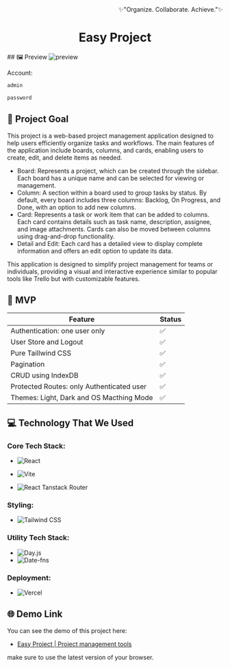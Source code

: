 

﻿﻿﻿<p align="right">:sparkles:"Organize. Collaborate. Achieve.":sparkles:</p>
<h1 align="center">Easy Project </h1>
<p align="center">

</p>
## 🖼️ Preview

<img src="Mockup.png" alt="preview">


Account:

```bash
admin
```
```bash
password
```


## 🎯 Project Goal

This project is a web-based project management application designed to help users efficiently organize tasks and workflows. The main features of the application include boards, columns, and cards, enabling users to create, edit, and delete items as needed.

- Board: Represents a project, which can be created through the sidebar. Each board has a unique name and can be selected for viewing or management.
- Column: A section within a board used to group tasks by status. By default, every board includes three columns: Backlog, On Progress, and Done, with an option to add new columns.
- Card: Represents a task or work item that can be added to columns. Each card contains details such as task name, description, assignee, and image attachments. Cards can also be moved between columns using drag-and-drop functionality.
- Detail and Edit: Each card has a detailed view to display complete information and offers an edit option to update its data.

This application is designed to simplify project management for teams or individuals, providing a visual and interactive experience similar to popular tools like Trello but with customizable features.

## 🚩 MVP


| Feature                                                             | Status |
| ------------------------------------------------------------------- | ------ |
| Authentication: one user only                                   | ✅     |
| User Store and Logout                                                      | ✅     |
| Pure Taillwind CSS| ✅     |
| Pagination| ✅     |
| CRUD using IndexDB                                                          | ✅     |
| Protected Routes: only Authenticated user                                               | ✅     |
| Themes: Light, Dark and OS Macthing Mode                                                      | ✅     |



## 💻 Technology That We Used

### Core Tech Stack:

- ![React](https://img.shields.io/badge/-React-61DAFB?logo=react&logoColor=white&style=for-the-badge)
- ![Vite](https://img.shields.io/badge/-Vite-646CFF?logo=vite&logoColor=white&style=for-the-badge)

- ![React Tanstack Router](https://img.shields.io/badge/-React%20Tanstack%20Router-0078D4?logo=react&logoColor=white&style=for-the-badge)


### Styling:


- ![Tailwind CSS](https://img.shields.io/badge/-Tailwind%20CSS-38B2AC?logo=tailwind-css&logoColor=white&style=for-the-badge)


### Utility Tech Stack:

- ![Day.js](https://img.shields.io/badge/-Day.js-FF5F6D?logo=javascript&logoColor=white&style=for-the-badge)
- ![Date-fns](https://img.shields.io/badge/-Date%20fns-FF6F61?logo=javascript&logoColor=white&style=for-the-badge)

### Deployment:

- ![Vercel](https://img.shields.io/badge/-Vercel-000000?logo=vercel&logoColor=white&style=for-the-badge)




## 🌐 Demo Link

You can see the demo of this project here:

- [Easy Project | Project management tools](https://easy-project-management-tools.vercel.app/)

make sure to use the latest version of your browser.

